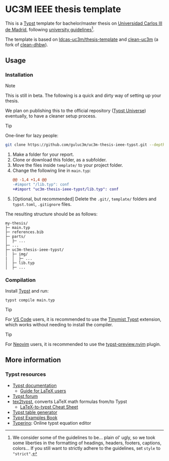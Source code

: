 # UC3M IEEE thesis template
This is a [Typst](https://typst.app/) template for bachelor/master thesis on [Universidad Carlos III de Madrid](https://uc3m.es), following [university guidelines](https://uc3m.libguides.com/en/TFG/writing)[^1].

The template is based on [ldcas-uc3m/thesis-template](https://github.com/ldcas-uc3m/thesis-template) and [clean-uc3m](https://github.com/JorgeyGari/clean-uc3m-typst-template) (a fork of [clean-dhbw](https://github.com/roland-KA/clean-dhbw-typst-template)).


[^1]: We consider some of the guidelines to be... plain ol' ugly, so we took some liberties in the formatting of headings, headers, footers, captions, colors... If you still want to strictly adhere to the guidelines, set `style` to `"strict"`.



## Usage

### Installation

> [!NOTE]
> This is still in beta. The following is a quick and dirty way of setting up your thesis.
> 
> We plan on publishing this to the official repository ([Typst Universe](https://typst.app/universe/)) eventually, to have a cleaner setup process.

> [!TIP]
> One-liner for lazy people:
> ```bash
> git clone https://github.com/guluc3m/uc3m-thesis-ieee-typst.git --depth=1 && mv uc3m-thesis-ieee-typst/template/* . && rm -rf uc3m-thesis-ieee-typst/.git* uc3m-thesis-ieee-typst/template && sed -i 's%"/lib.typ"%"uc3m-thesis-ieee-typst/lib.typ"%' main.typ
> ```

1. Make a folder for your report.
2. Clone or download this folder, as a subfolder.
3. Move the files inside `template/` to your project folder.
4. Change the following line in `main.typ`:
   ```diff
   @@ -1,4 +1,4 @@
   -#import "/lib.typ": conf
   +#import "uc3m-thesis-ieee-typst/lib.typ": conf
   ```
5. [Optional, but recommended] Delete the `.git/`, `template/` folders and `typst.toml`, `.gitignore` files.

The resulting structure should be as follows:
```
my-thesis/
├─ main.typ
├─ references.bib
├─ parts/
│  ├─ ...
├─ ...
├─ uc3m-thesis-ieee-typst/
│  ├─ img/
|  │  ├─ ...
│  ├─ lib.typ
│  ├─ ...
```

### Compilation
Install [Typst](https://github.com/typst/typst?tab=readme-ov-file#installation) and run:
```
typst compile main.typ
```

> [!TIP]
> For [VS Code](https://code.visualstudio.com/) users, it is recommended to use the [Tinymist Typst](https://marketplace.visualstudio.com/items/?itemName=myriad-dreamin.tinymist) extension, which works without needing to install the compiler.

> [!TIP]
> For [Neovim](https://neovim.io/) users, it is recommended to use the [typst-preview.nvim](https://github.com/chomosuke/typst-preview.nvim) plugin.



## More information

### Typst resources
- [Typst documentation](https://typst.app/docs)
  - [Guide for LaTeX users](https://typst.app/docs/guides/guide-for-latex-users/)
- [Typst forum](https://forum.typst.app/)
- [tex2typst](https://qwinsi.github.io/tex2typst-webapp), converts LaTeX math formulas from/to Typst
  - [LaTeX-to-typst Cheat Sheet](https://qwinsi.github.io/tex2typst-webapp/cheat-sheet.html)
- [Typst table generator](https://www.latex-tables.com/?format=typst&force)
- [Typst Examples Book](https://sitandr.github.io/typst-examples-book/book/)
- [Typerino](https://typerino.com/): Online typst equation editor
